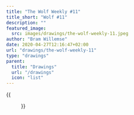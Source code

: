 ```yaml
---
title: "The Wolf Weekly #11"
title_short: "Wolf #11"
description: ""
featured_image:
  src: images/drawings/the-wolf-weekly-11.jpeg
author: "Bram Willemse"
date: 2020-04-27T12:16:47+02:00
url: "drawings/the-wolf-weekly-11"
type: "drawings"
parent:
  title: "Drawings"
  url: "/drawings"
  icon: "list"
---
```


{{<figure src="/images/drawings/the-wolf-weekly-11.jpeg" width="2067" height="1550">}}